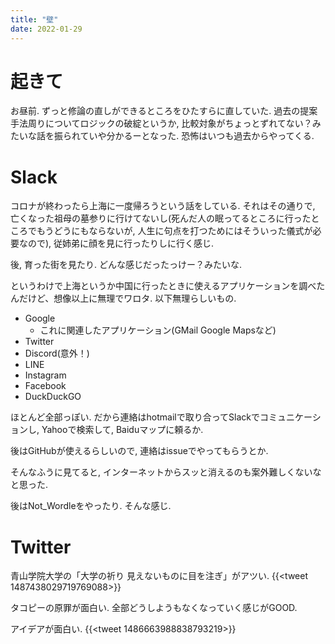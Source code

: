 ```yaml
---
title: "壁"
date: 2022-01-29
---
```


# 起きて
お昼前. ずっと修論の直しができるところをひたすらに直していた. 過去の提案手法周りについてロジックの破綻というか, 比較対象がちょっとずれてない？みたいな話を振られていや分かるーとなった. 恐怖はいつも過去からやってくる.

# Slack
コロナが終わったら上海に一度帰ろうという話をしている. それはその通りで, 亡くなった祖母の墓参りに行けてないし(死んだ人の眠ってるところに行ったところでもうどうにもならないが, 人生に句点を打つためにはそういった儀式が必要なので), 従姉弟に顔を見に行ったりしに行く感じ.

後, 育った街を見たり. どんな感じだったっけー？みたいな.

というわけで上海というか中国に行ったときに使えるアプリケーションを調べたんだけど、想像以上に無理でワロタ. 以下無理らしいもの.

- Google
  - これに関連したアプリケーション(GMail Google Mapsなど)
- Twitter
- Discord(意外！)
- LINE
- Instagram
- Facebook
- DuckDuckGO

ほとんど全部っぽい. だから連絡はhotmailで取り合ってSlackでコミュニケーションし, Yahooで検索して, Baiduマップに頼るか.

後はGitHubが使えるらしいので, 連絡はissueでやってもらうとか.

そんなふうに見てると, インターネットからスッと消えるのも案外難しくないなと思った.

後はNot_Wordleをやったり. そんな感じ.
# Twitter
青山学院大学の「大学の祈り 見えないものに目を注ぎ」がアツい.
{{<tweet 1487438029719769088>}}

タコピーの原罪が面白い. 全部どうしようもなくなっていく感じがGOOD.


アイデアが面白い.
{{<tweet 1486663988838793219>}}